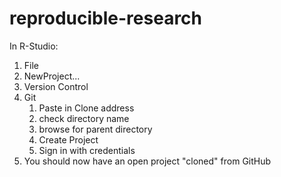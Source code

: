 # reproducible-research

In R-Studio:

1. File
2. NewProject...
2. Version Control
3. Git
   1. Paste in Clone address
   2. check directory name
   3. browse for parent directory
   4. Create Project
   5. Sign in with credentials
4. You should now have an open project "cloned" from GitHub
